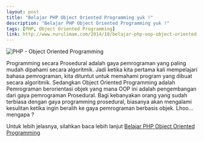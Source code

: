 ```yaml
---
layout: post
title: "Belajar PHP Object Oriented Programming yuk !"
description: "Belajar PHP Object Oriented Programming yuk !"
tags: [PHP, Object Oriented Programming]
link: http://www.nurulimam.com/2014/10/belajar-php-oop-object-oriented-programming-pemula.html
---
```


![PHP - Object Oriented Programming](http://www.nurulimam.com/gallery/2014/10/xoop-php-part1-banner.png.pagespeed.ic.WYQjCcUeNG.png)

Programming secara Prosedural adalah gaya pemrograman yang paling mudah dipahami secara algoritmik. Jadi ketika kita pertama kali mempelajari bahasa pemrograman, kita dituntut untuk memahami program yang dibuat secara algoritmik. Sedangkan Object Oriented Programming adalah Pemrograman berorientasi objek yang mana OOP ini adalah pengembangan dari gaya pemrograman Prosedural. Bagi kebanyakan orang yang sudah terbiasa dengan gaya programming prosedural, biasanya akan mengalami kesulitan ketika ingin beralih ke gaya pemrograman berbasis objek. Lhoo… mengapa ?

Untuk lebih jelasnya, silahkan baca lebih lanjut [Belajar PHP Object Oriented Programming][]

[Belajar PHP Object Oriented Programming]: http://www.nurulimam.com/2014/10/belajar-php-oop-object-oriented-programming-pemula.html "Belajar PHP Object Oriented Programming"